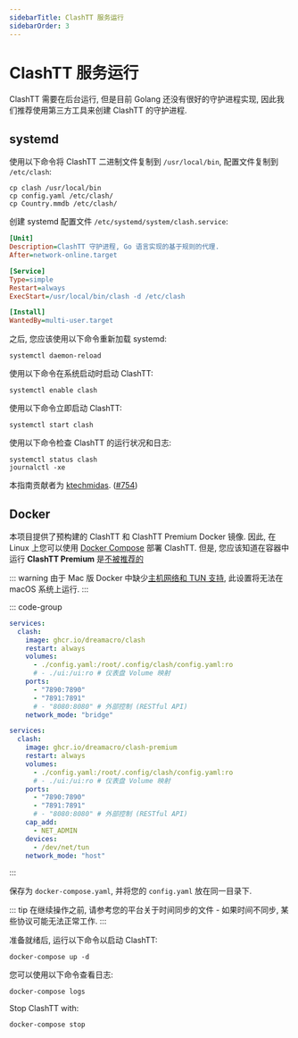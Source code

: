 ```yaml
---
sidebarTitle: ClashTT 服务运行
sidebarOrder: 3
---
```


# ClashTT 服务运行

ClashTT 需要在后台运行, 但是目前 Golang 还没有很好的守护进程实现, 因此我们推荐使用第三方工具来创建 ClashTT 的守护进程.

## systemd

使用以下命令将 ClashTT 二进制文件复制到 `/usr/local/bin`, 配置文件复制到 `/etc/clash`:

```shell
cp clash /usr/local/bin
cp config.yaml /etc/clash/
cp Country.mmdb /etc/clash/
```

创建 systemd 配置文件 `/etc/systemd/system/clash.service`:

```ini
[Unit]
Description=ClashTT 守护进程, Go 语言实现的基于规则的代理.
After=network-online.target

[Service]
Type=simple
Restart=always
ExecStart=/usr/local/bin/clash -d /etc/clash

[Install]
WantedBy=multi-user.target
```

之后, 您应该使用以下命令重新加载 systemd:

```shell
systemctl daemon-reload
```

使用以下命令在系统启动时启动 ClashTT:

```shell
systemctl enable clash
```

使用以下命令立即启动 ClashTT:

```shell
systemctl start clash
```

使用以下命令检查 ClashTT 的运行状况和日志:

```shell
systemctl status clash
journalctl -xe
```

本指南贡献者为 [ktechmidas](https://github.com/ktechmidas). ([#754](https://github.com/Dreamacro/clash/issues/754))

## Docker

本项目提供了预构建的 ClashTT 和 ClashTT Premium Docker 镜像. 因此, 在 Linux 上您可以使用 [Docker Compose](https://docs.docker.com/compose/) 部署 ClashTT. 但是, 您应该知道在容器中运行 **ClashTT Premium** 是[不被推荐的](https://github.com/Dreamacro/clash/issues/2249#issuecomment-1203494599)

::: warning
由于 Mac 版 Docker 中缺少[主机网络和 TUN 支持](https://github.com/Dreamacro/clash/issues/770#issuecomment-650951876), 此设置将无法在 macOS 系统上运行.
:::

::: code-group

```yaml [ClashTT]
services:
  clash:
    image: ghcr.io/dreamacro/clash
    restart: always
    volumes:
      - ./config.yaml:/root/.config/clash/config.yaml:ro
      # - ./ui:/ui:ro # 仪表盘 Volume 映射
    ports:
      - "7890:7890"
      - "7891:7891"
      # - "8080:8080" # 外部控制 (RESTful API)
    network_mode: "bridge"
```

```yaml [ClashTT Premium]
services:
  clash:
    image: ghcr.io/dreamacro/clash-premium
    restart: always
    volumes:
      - ./config.yaml:/root/.config/clash/config.yaml:ro
      # - ./ui:/ui:ro # 仪表盘 Volume 映射
    ports:
      - "7890:7890"
      - "7891:7891"
      # - "8080:8080" # 外部控制 (RESTful API)
    cap_add:
      - NET_ADMIN
    devices:
      - /dev/net/tun
    network_mode: "host"
```

:::

保存为 `docker-compose.yaml`, 并将您的 `config.yaml` 放在同一目录下.

::: tip
在继续操作之前, 请参考您的平台关于时间同步的文件 - 如果时间不同步, 某些协议可能无法正常工作.
:::

准备就绪后, 运行以下命令以启动 ClashTT:

```shell
docker-compose up -d
```

您可以使用以下命令查看日志:

```shell
docker-compose logs
```

Stop ClashTT with:

```shell
docker-compose stop
```
